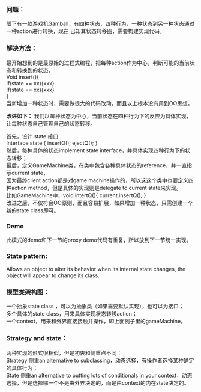 ### 问题：
眼下有一款游戏机Gamball，有四种状态，四种行为，一种状态到另一种状态通过一种action进行转换，现在 已知其状态转移图，需要构建实现代码。
### 解决方法：
最开始想到的是最原始的过程式编程，把每种action作为中心，判断可能的当前状态和转换到的状态，  
Void insert(){  
	If(state == xx){xxx}  
	If(state == xx){xxx}  
}  
当新增加一种状态时，需要做很大的代码改动，而且以上根本没有用到OO思想，  

**改进如下：**
我们以每种状态为中心，当前状态在四种行为下的反应为具体实现，让每种状态自己管理自己的状态转移。  

首先，设计 state 接口  
Interface state { insertQ(); ejectQ(); }  
然后，每种具体的状态implement state interface，并具体实现四种行为下的状态转移；  
最后，定义GameMachine类，在类中包含各种具体状态的reference，并一直指示current state，  
因为最终client action都是对game machine操作的，所以这这个类中也要定义四种action method，但是具体的实现则是delegate  to current state来实现。  
比如GameMachine中，void intertQ(){ current.insertQ(); }  
改进之后，不仅符合OO原则，而且容易扩展，如果增加一种状态，只需创建一个新的state class即可。  

### Demo
此模式的demo和下一节的proxy demo代码有重复，所以放到下一节统一实现。

### State pattern:
Allows an object to alter its behavior when its internal state changes, the object will appear to change its class.  

### 模型类架构图：
一个抽象state class ，可以为抽象类（如果需要默认实现），也可以为接口；  
多个具体的state class，用来具体实现状态转移action；  
一个context，用来和外界直接接触并操作，即上面例子里的gameMachine。  
### Strategy and state：
两种实现的形式很相似，但是初衷和侧重点不同：  
Strategy 侧重an alternative to subclassing，动态选择，有操作者选择某种确定的具体行为；  
State 侧重an alternative to putting lots of conditionals in your context，动态选择，但是选择哪一个不是由外界决定的，而是由context的内在state决定的。
